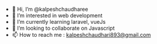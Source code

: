 - 👋 Hi, I’m @kalpeshchaudharee
- 👀 I’m interested in web development
- 🌱 I’m currently learning laravel, vueJs
- 💞️ I’m looking to collaborate on Javascript
- 📫 How to reach me : kalpeshchaudhari893@gmail.com

<!---
kalpeshchaudharee/kalpeshchaudharee is a ✨ special ✨ repository because its `README.md` (this file) appears on your GitHub profile.
You can click the Preview link to take a look at your changes.
--->
